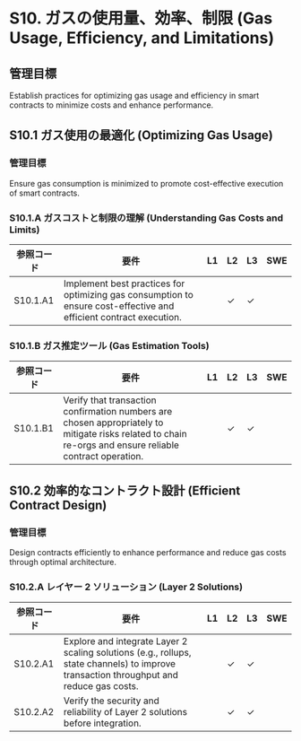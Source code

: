 # S10. ガスの使用量、効率、制限 (Gas Usage, Efficiency, and Limitations)

## 管理目標
Establish practices for optimizing gas usage and efficiency in smart contracts to minimize costs and enhance performance.

## S10.1 ガス使用の最適化 (Optimizing Gas Usage)

### 管理目標
Ensure gas consumption is minimized to promote cost-effective execution of smart contracts.

### S10.1.A ガスコストと制限の理解 (Understanding Gas Costs and Limits)

| 参照コード   | 要件                                                                        | L1 | L2 | L3 | SWE |
| ------------ | --------------------------------------------------------------------------- | -- | -- | -- | --- |
| S10.1.A1     | Implement best practices for optimizing gas consumption to ensure cost-effective and efficient contract execution. |    | ✓  | ✓  |     |

### S10.1.B ガス推定ツール (Gas Estimation Tools)

| 参照コード   | 要件                                                                        | L1 | L2 | L3 | SWE |
| ------------ | --------------------------------------------------------------------------- | -- | -- | -- | --- |
| S10.1.B1     | Verify that transaction confirmation numbers are chosen appropriately to mitigate risks related to chain re-orgs and ensure reliable contract operation. |    | ✓  | ✓  |     |


## S10.2 効率的なコントラクト設計 (Efficient Contract Design)

### 管理目標
Design contracts efficiently to enhance performance and reduce gas costs through optimal architecture.

### S10.2.A レイヤー 2 ソリューション (Layer 2 Solutions)

| 参照コード   | 要件                                                                        | L1 | L2 | L3 | SWE |
| ------------ | --------------------------------------------------------------------------- | -- | -- | -- | --- |
| S10.2.A1     | Explore and integrate Layer 2 scaling solutions (e.g., rollups, state channels) to improve transaction throughput and reduce gas costs. |    | ✓  | ✓  |     |
| S10.2.A2     | Verify the security and reliability of Layer 2 solutions before integration. |    | ✓  | ✓  |     |
